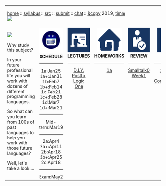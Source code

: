 

<table width="100%" border=0 align=center>
<tr>
<td colspan=6>

<a href="http://tiny.cc/plm19">home</a> ::
<a href="https://github.com/txt/plm19/blob/master/doc/syllabus.md">syllabus</a> ::
<a href="https://github.com/txt/plm19/tree/master/src">src</a> ::
<a href="http://tiny.cc/plm19give">submit</a> ::
<a href="https://plm19.slack.com/">chat</a> ::
<a href="https://github.com/txt/plm19/blob/master/license.md">&copy</a> 2019, <a href="http://menzies.us">timm</a>
<br>
<a href="http://tiny.cc/plm19"><img width=1000 src="https://raw.githubusercontent.com/txt/plm19/master/etc/img/banner.png"></a>

</td>
</tr>
<tr>
<td xwidth="350" valign=middle>
<img width=150 src="https://www.asalesguy.com/wp-content/uploads/2017/09/why.png">
<p>
Why study this subject?
<p>
In your future professional life you will work with dozens of different programming languages.
<p>
So what can you learn from 100s of past languages to help you work with those future languages?
<p>
Well, let's take a look....
</td>
<td align=center valign=top><img  width=85 height=82 src="etc/img/time.png">
<b>SCHEDULE</b><hr>
1a:Jan25<br> 1a+:Jan31<br>
1b:Feb7<br> 1b+:Feb14<br>
1c:Feb21<br> 1c+:Feb28<br>
1d:Mar7<br>1d+:Mar21
<hr>
Mid-term:Mar19
<hr>
2a:Apr4<br>2a+:Apr11<br>
2b:Apr18<br>2b+:Apr25 <br> 
2c:Apr18
<hr>
Exam:May2
</td>

<td align=center valign=top><img  height=80 src="etc/img/lectures.gif">
<b>LECTURES</b><hr>
<a href="doc/llvm.md">D.I.Y.</a><br>
<a href="doc/op.md">Postfix</a><br>
<a href="src/pl/onea.md">Logic</a><br>
<a href="doc/lect1.md">One</a><br>
</td>


<td align=center valign=top><img  height=80 src="etc/img/homework.gif">
<b>HOMEWORKS</b><hr>
<a href="src/pl/onea">1a</a><br>
</td>
<td align=center valign=top><img  height=80 src="etc/img/review.gif">
<b>REVIEW</b><hr>
<a href="doc/st0.md">Smalltalk0</a><br>
<a href="doc/week1.md">Week1</a><br>
</td>
<td align=center valign=top><img  height=80 src="etc/img/review.gif">
<b>Help</b><hr>
<a href="http://www.angelfire.com/tx4/cus/notes/smalltalk.html">St-cheat</a><br>
<a href="https://people.eecs.berkeley.edu/~fateman/264/papers/smalltalk-tutorial.html">St-tut</a><br>
<a href="doc/codeanywhere.md">Codeanywhere</a><br>
</td>
</tr>
</table>


